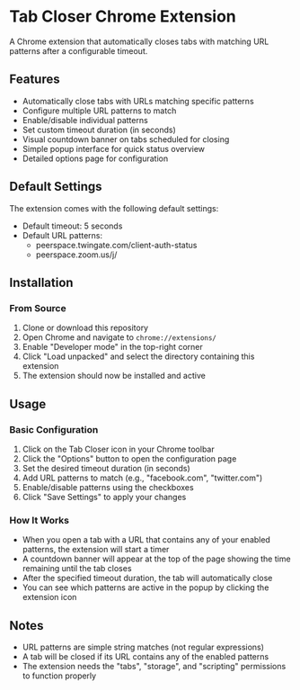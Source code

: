 # Tab Closer Chrome Extension

A Chrome extension that automatically closes tabs with matching URL patterns after a configurable timeout.

## Features

- Automatically close tabs with URLs matching specific patterns
- Configure multiple URL patterns to match
- Enable/disable individual patterns
- Set custom timeout duration (in seconds)
- Visual countdown banner on tabs scheduled for closing
- Simple popup interface for quick status overview
- Detailed options page for configuration

## Default Settings

The extension comes with the following default settings:
- Default timeout: 5 seconds
- Default URL patterns:
  - peerspace.twingate.com/client-auth-status
  - peerspace.zoom.us/j/

## Installation

### From Source

1. Clone or download this repository
2. Open Chrome and navigate to `chrome://extensions/`
3. Enable "Developer mode" in the top-right corner
4. Click "Load unpacked" and select the directory containing this extension
5. The extension should now be installed and active

## Usage

### Basic Configuration

1. Click on the Tab Closer icon in your Chrome toolbar
2. Click the "Options" button to open the configuration page
3. Set the desired timeout duration (in seconds)
4. Add URL patterns to match (e.g., "facebook.com", "twitter.com")
5. Enable/disable patterns using the checkboxes
6. Click "Save Settings" to apply your changes

### How It Works

- When you open a tab with a URL that contains any of your enabled patterns, the extension will start a timer
- A countdown banner will appear at the top of the page showing the time remaining until the tab closes
- After the specified timeout duration, the tab will automatically close
- You can see which patterns are active in the popup by clicking the extension icon

## Notes

- URL patterns are simple string matches (not regular expressions)
- A tab will be closed if its URL contains any of the enabled patterns
- The extension needs the "tabs", "storage", and "scripting" permissions to function properly
